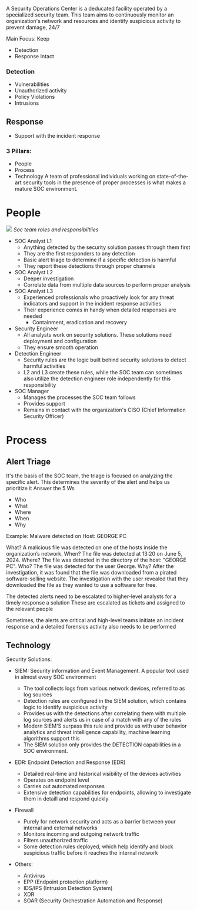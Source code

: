 A Security Operations Center is a deducated facility operated by a specialized security team. This team aims to continuously monitor an organization's network and resources and identify suspicious activity to prevent damage, 24/7


Main Focus: Keep 
- Detection
- Response
Intact

### Detection
- Vulnerabilities
- Unauthorized activity
- Policy Violations
- Intrusions

## Response
- Support with the incident response

### 3 Pillars:
- People
- Process
- Technology
A team of professional individuals working on state-of-the-art security tools in the presence of proper processes is what makes a mature SOC environment.


# People
![](../../../../../7.%20Images/6645aa8c024f7893371eb7ac-1718872774537.png)
*Soc team roles and responsibiltiies*

- SOC Analyst L1
	- Anything detected by the security solution passes through them first
	- They are the first responders to any detection
	- Basic alert triage to determine if a specific detection is harmful
	- They report these detections through proper channels
- SOC Analyst L2
	- Deeper investigation
	- Correlate data from multiple data sources to perform proper analysis
- SOC Analyst L3
	- Experienced professionals who proactively look for any threat indicators and support in the incident response activities
	- Their experience comes in handy when detailed responses are needed
		- Containment, eradication and recovery
- Security Engineer
	- All analysts work on security solutions. These solutions need deployment and configuration
	- They ensure smooth operation
- Detection Engineer
	- Security rules are the logic built behind security solutions to detect harmful activities
	- L2 and L3 create these rules, while the SOC team can sometimes also utilize the detection engineer role independently for this responsibility
- SOC Manager
	- Manages the processes the SOC team follows
	- Provides support
	- Remains in contact with the organization's CISO (Chief Information Security Officer)

# Process
## Alert Triage
It's the basis of the SOC team, the triage is focused on analyzing the specific alert. This determines the severity of the alert and helps us prioritize it
Answer the 5 Ws
- Who
- What
- Where
- When
- Why

Example: Malware detected on Host: GEORGE PC

What? 	A malicious file was detected on one of the hosts inside the organization’s network.
When? 	The file was detected at 13:20 on June 5, 2024.
Where? 	The file was detected in the directory of the host: "GEORGE PC".
Who? 	The file was detected for the user George.
Why? 	After the investigation, it was found that the file was downloaded from a pirated software-selling website. The investigation with the user revealed that they downloaded the file as they wanted to use a software for free.

The detected alerts need to be escalated to higher-level analysts for a timely response a solution
These are escalated as tickets and assigned to the relevant people

Sometimes, the alerts are critical and high-level teams initiate an incident response and a detailed forensics activity also needs to be performed


## Technology

Security Solutions:
- SIEM: Security information and Event Management. A popular tool used in almost every SOC environment
	- The tool collects logs from various network devices, referred to as log sources
	- Detection rules are configured in the SIEM solution, which contains logic to identify suspicious activity
	- Provides us with the detections after correlating them with multiple log sources and alerts us in case of a match with any of the rules
	- Modern SIEM'S surpass this rule and provide us with user behavior analytics and threat intelligence capability, machine learning algorithms support this
	- The SIEM solution only provides the DETECTION capabilities in a SOC environment.

- EDR: Endpoint Detection and Response (EDR)
	- Detailed real-time and historical visibility of the devices activities
	- Operates on endpoint level
	- Carries out automated responses
	- Extensive detection capabilities for endpoints, allowing to investigate them in detaill and respond quickly

- Firewall
	- Purely for network security and acts as a barrier between your internal and external networks
	- Monitors incoming and outgoing network traffic
	- Filters unauthorized traffic
	- Some detection rules deployed, which help identify and block suspicious traffic before it reaches the internal network

- Others:
	- Antivirus
	- EPP (Endpoint protection platform)
	- IDS/IPS (Intrusion Detection System)
	- XDR 
	- SOAR (Security Orchestration Automation and Response)
